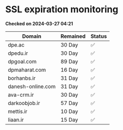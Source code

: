 # SSL expiration monitoring

**Checked on 2024-03-27 04:21**

| Domain | Remained | Status       |
|--------|----------|--------------|
| dpe.ac     | 30 Day   | ✅ |
| dpedu.ir     | 30 Day   | ✅ |
| dpgoal.com     | 89 Day   | ✅ |
| dpmaharat.com     | 16 Day   | ✅ |
| borhanbs.ir     | 31 Day   | ✅ |
| danesh-online.com     | 31 Day   | ✅ |
| ava-crm.ir     | 30 Day   | ✅ |
| darkoobjob.ir     | 57 Day   | ✅ |
| mettis.ir     | 10 Day   | ✅ |
| liaan.ir     | 15 Day   | ✅ |
